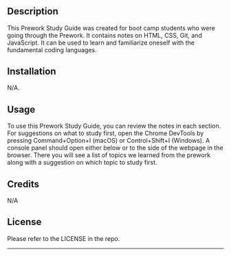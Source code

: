 # <Prework-Study-Guide-Webpage>

## Description

This Prework Study Guide was created for boot camp students who were going through the Prework. It contains notes on HTML, CSS, Git, and JavaScript. It can be used to learn and familiarize oneself with the fundamental coding languages.



## Installation

N/A.

## Usage

To use this Prework Study Guide, you can review the notes in each section. For suggestions on what to study first, open the Chrome DevTools by pressing Command+Option+I (macOS) or Control+Shift+I (Windows). A console panel should open either below or to the side of the webpage in the browser. There you will see a list of topics we learned from the prework along with a suggestion on which topic to study first.



## Credits

N/A

## License

Please refer to the LICENSE in the repo.

---
